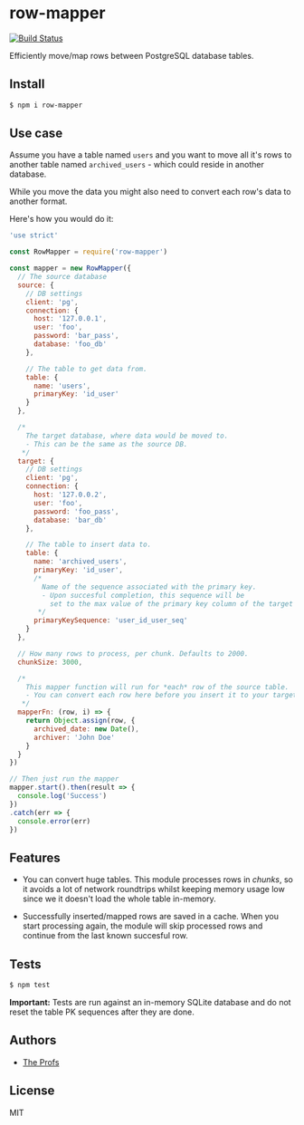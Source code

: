 # row-mapper

[![Build Status](https://travis-ci.org/TheProfs/row-mapper.svg?branch=master)](https://travis-ci.org/TheProfs/row-mapper)

Efficiently move/map rows between PostgreSQL database tables.

## Install

```bash
$ npm i row-mapper
```

## Use case

Assume you have a table named `users` and you want to move all it's rows
to another table named `archived_users` - which could reside in another
database.

While you move the data you might also need to convert each row's data to
another format.

Here's how you would do it:

```javascript
'use strict'

const RowMapper = require('row-mapper')

const mapper = new RowMapper({
  // The source database
  source: {
    // DB settings
    client: 'pg',
    connection: {
      host: '127.0.0.1',
      user: 'foo',
      password: 'bar_pass',
      database: 'foo_db'
    },

    // The table to get data from.
    table: {
      name: 'users',
      primaryKey: 'id_user'
    }
  },

  /*
    The target database, where data would be moved to.
    - This can be the same as the source DB.
   */
  target: {
    // DB settings
    client: 'pg',
    connection: {
      host: '127.0.0.2',
      user: 'foo',
      password: 'foo_pass',
      database: 'bar_db'
    },

    // The table to insert data to.
    table: {
      name: 'archived_users',
      primaryKey: 'id_user',
      /*
        Name of the sequence associated with the primary key.
        - Upon succesful completion, this sequence will be
          set to the max value of the primary key column of the target table.
       */
      primaryKeySequence: 'user_id_user_seq'
    }
  },

  // How many rows to process, per chunk. Defaults to 2000.
  chunkSize: 3000,

  /*
    This mapper function will run for *each* row of the source table.
    - You can convert each row here before you insert it to your target table.
   */
  mapperFn: (row, i) => {
    return Object.assign(row, {
      archived_date: new Date(),
      archiver: 'John Doe'
    }
  }
})

// Then just run the mapper
mapper.start().then(result => {
  console.log('Success')
})
.catch(err => {
  console.error(err)
})
```

## Features

- You can convert huge tables. This module processes rows in *chunks*, so
  it avoids a lot of network roundtrips whilst keeping memory usage low since
  we it doesn't load the whole table in-memory.

- Successfully inserted/mapped rows are saved in a cache. When you start
  processing again, the module will skip processed rows and continue from the
  last known succesful row.

## Tests

```bash
$ npm test
```

**Important:** Tests are run against an in-memory SQLite database and do
not reset the table PK sequences after they are done.

## Authors

- [The Profs][the-profs-gh]

## License

MIT

[the-profs-gh]: https://github.com/TheProfs
